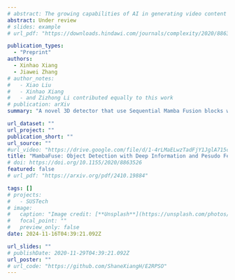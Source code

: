 ```yaml
---
# abstract: The growing capabilities of AI in generating video content have brought forward significant challenges in effectively evaluating these videos. Unlike static images or text, video content involves complex spatial and temporal dynamics which may require a more comprehensive and systematic evaluation of its contents in aspects like video presentation quality, semantic information delivery, alignment with human intentions, and the virtual-reality consistency with our physical world. This survey identifies the emerging field of AI-Generated Video Evaluation (AIGVE), highlighting the importance of assessing how well AI-generated videos align with human perception and meet specific instructions. We provide a structured analysis of existing methodologies that could be potentially used to evaluate AI-generated videos. By outlining the strengths and gaps in current approaches, we advocate for the development of more robust and nuanced evaluation frameworks that can handle the complexities of video content, which include not only the conventional metric-based evaluations, but also the current human-involved evaluations, and the future model-centered evaluations. This survey aims to establish a foundational knowledge base for both researchers from academia and practitioners from the industry, facilitating the future advancement of evaluation methods for AI-generated video content.
abstract: Under review
# slides: example
# url_pdf: "https://downloads.hindawi.com/journals/complexity/2020/8863526.pdf"

publication_types:
  - "Preprint"
authors:
  - Xinhao Xiang
  - Jiawei Zhang
# author_notes:
#   - Xiao Liu
#   - Xinhao Xiang
#   - and Zizhong Li contributed equally to this work
# publication: arXiv 
summary: "A novel 3D detector that use Sequential Mamba Fusion blocks with Deep Information and Pesudo Features Argumentation for efficient and effective detection under fusion on Image, Point Cloud and Radar modalities."

url_dataset: ""
url_project: ""
publication_short: ""
url_source: ""
#url_video: "https://drive.google.com/file/d/1-4rLMaELwzTadFjY1JglA715cdTOvUFk/view?usp=sharing"
title: "MambaFuse: Object Detection with Deep Information and Pesudo Features Argumentation"
# doi: https://doi.org/10.1155/2020/8863526
featured: false
# url_pdf: "https://arxiv.org/pdf/2410.19884"

tags: []
# projects:
#   - SUSTech
# image:
#   caption: "Image credit: [**Unsplash**](https://unsplash.com/photos/pLCdAaMFLTE)"
#   focal_point: ""
#   preview_only: false
date: 2024-11-16T04:39:21.092Z

url_slides: ""
# publishDate: 2020-11-29T04:39:21.092Z
url_poster: ""
# url_code: "https://github.com/ShaneXiangH/E2RPSO"
---
```


<!-- {{% callout note %}}
Click the *Cite* button above to demo the feature to enable visitors to import publication metadata into their reference management software.
{{% /callout %}}

{{% callout note %}}
Create your slides in Markdown - click the *Slides* button to check out the example.
{{% /callout %}} -->

<!-- Supplementary notes can be added here, including [code, math, and images](https://wowchemy.com/docs/writing-markdown-latex/). -->
